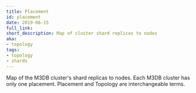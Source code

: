 ```yaml
---
title: Placement
id: placement
date: 2019-06-15
full_link: 
short_description: Map of cluster shard replicas to nodes
aka:
- topology
tags:
- topology
- shards
---
```


Map of the M3DB cluster's shard replicas to nodes. Each M3DB cluster has only one placement. Placement and Topology are interchangeable terms.